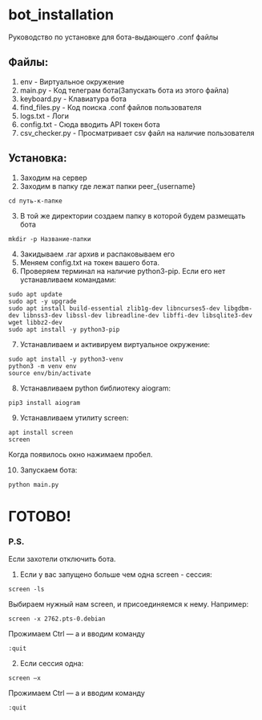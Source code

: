 # bot_installation
Руководство по установке для бота-выдающего .conf файлы

Файлы: 
------
1. env - Виртуальное окружение
2. main.py - Код телеграм бота(Запускать бота из этого файла)
3. keyboard.py - Клавиатура бота
4. find_files.py - Код поиска .conf файлов пользователя
5. logs.txt - Логи
6. config.txt - Сюда вводить API токен бота
7. csv_checker.py - Просматривает csv файл на наличие пользователя

Установка:
----------
1. Заходим на сервер
2. Заходим в папку где лежат папки peer_{username}
```
cd путь-к-папке
```
3. В той же директории создаем папку в которой будем размещать бота
```
mkdir -p Название-папки
```
4. Закидываем .rar архив и распаковываем его
5. Меняем config.txt на токен вашего бота. 
6. Проверяем терминал на наличие python3-pip. Если его нет устанавливаем командами:
```
sudo apt update
sudo apt -y upgrade
sudo apt install build-essential zlib1g-dev libncurses5-dev libgdbm-dev libnss3-dev libssl-dev libreadline-dev libffi-dev libsqlite3-dev wget libbz2-dev
sudo apt install -y python3-pip
```
7. Устанавливаем и активируем виртуальное окружение:
```
sudo apt install -y python3-venv
python3 -m venv env
source env/bin/activate
```
8. Устанавливаем python библиотеку aiogram:
```
pip3 install aiogram
```
9. Устанавливаем утилиту screen:
```
apt install screen
screen
```
  Когда появилось окно нажимаем пробел.

10. Запускаем бота:
```
python main.py
```
ГОТОВО!
=======
### P.S.
Если захотели отключить бота.

1. Если у вас запущено больше чем одна screen - сессия:
  ```
  screen -ls
  ```
  Выбираем нужный нам screen, и присоединяемся к нему. Например:
  ```
  screen -x 2762.pts-0.debian
  ```
  Прожимаем Ctrl — a и вводим команду 
  ```
  :quit
  ```
2. Если сессия одна:
  ```
  screen –x
  ```
  Прожимаем Ctrl — a и вводим команду 
  ```
  :quit
  ```
